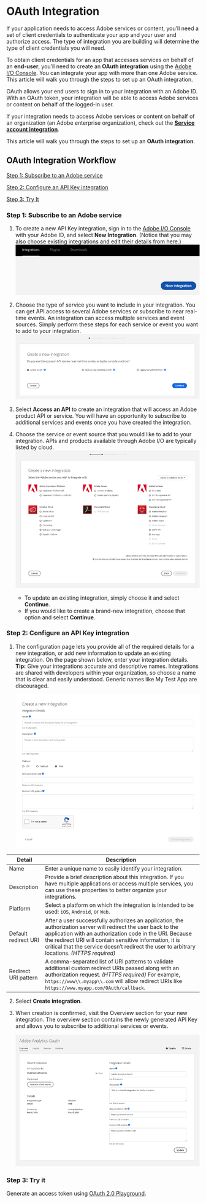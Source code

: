 # OAuth Integration

If your application needs to access Adobe services or content, you&rsquo;ll need a set of client credentials to authenticate your app and your user and authorize access. The type of integration you are building will determine the type of client credentials you will need.

To obtain client credentials for an app that accesses services on behalf of an **end-user**, you&rsquo;ll need to create an **OAuth integration** using the [Adobe I/O Console](https://console.adobe.io/). You can integrate your app with more than one Adobe service. This article will walk you through the steps to set up an OAuth integration.

OAuth allows your end users to sign in to your integration with an Adobe ID. With an OAuth token, your integration will be able to access Adobe services or content on behalf of the logged-in user.

If your integration needs to access Adobe services or content on behalf of an organization (an Adobe enterprise organization), check out the **[Service account integration](ServiceAccountIntegration.md)**.

This article will walk you through the steps to set up an **OAuth integration**.

## OAuth Integration Workflow
[Step 1: Subscribe to an Adobe service](#step-1-subscribe-to-an-adobe-service)

[Step 2: Configure an API Key integration](#step-2-configure-an-api-key-integration)

[Step 3: Try It](#step-3-try-it)

### Step 1: Subscribe to an Adobe service
1. To create a new API Key integration, sign in to the [Adobe I/O Console](https://console.adobe.io/) with your Adobe ID, and select **New Integration**. (Notice that you may also choose existing integrations and edit their details from here.)  
  <kbd>![oauth-0](../Images/oauth-0.png)</kbd>

2. Choose the type of service you want to include in your integration. You can get API access to several Adobe services or subscribe to near real-time events. An integration can access multiple services and event sources. Simply perform these steps for each service or event you want to add to your integration.  
<kbd>![oauth-2](../Images/oauth-2.png)</kbd>

3. Select **Access an API** to create an integration that will access an Adobe product API or service. You will have an opportunity to subscribe to additional services and events once you have created the integration.

4. Choose the service or event source that you would like to add to your integration. APIs and products available through Adobe I/O are typically listed by cloud.  
  <kbd>![oauth-1](../Images/oauth-1.png)</kbd>

    - To update an existing integration, simply choose it and select **Continue**.
    - If you would like to create a brand-new integration, choose that option and select **Continue**.

### Step 2: Configure an API Key integration

1. The configuration page lets you provide all of the required details for a new integration, or add new information to update an existing integration.  On the page shown below, enter your integration details.  
  **Tip:** Give your integrations accurate and descriptive names. Integrations are shared with developers within your organization, so choose a name that is clear and easily understood. Generic names like My Test App are discouraged.  
  
   <kbd>![oauth-3](../Images/oauth-3.png)</kbd>

|Detail | Description |
|---|---|
| Name | Enter a unique name to easily identify your integration. |
| Description | Provide a brief description about this integration. If you have multiple applications or access multiple services, you can use these properties to better organize your integrations. |
| Platform | Select a platform on which the integration is intended to be used: `iOS`, `Android`, or `Web`. |
| Default redirect URI | After a user successfully authorizes an application, the authorization server will redirect the user back to the application with an authorization code in the URI. Because the redirect URI will contain sensitive information, it is critical that the service doesn’t redirect the user to arbitrary locations. _(HTTPS required)_ |
| Redirect URI pattern | A comma-separated list of URI patterns to validate additional custom redirect URIs passed along with an authorization request. _(HTTPS required)_ For example, `https://www\\.myapp\\.com` will allow redirect URIs like `https://www.myapp.com/OAuth/callback`. |

2. Select **Create integration**.

3. When creation is confirmed, visit the Overview section for your new integration. The overview section contains the newly generated API Key and allows you to subscribe to additional services or events.  
  
    <kbd>![oauth-4](../Images/oauth-4.png)</kbd>



### Step 3: Try it

Generate an access token using [OAuth 2.0 Playground](../Resources/Tools/OAuthPlayground.md).
